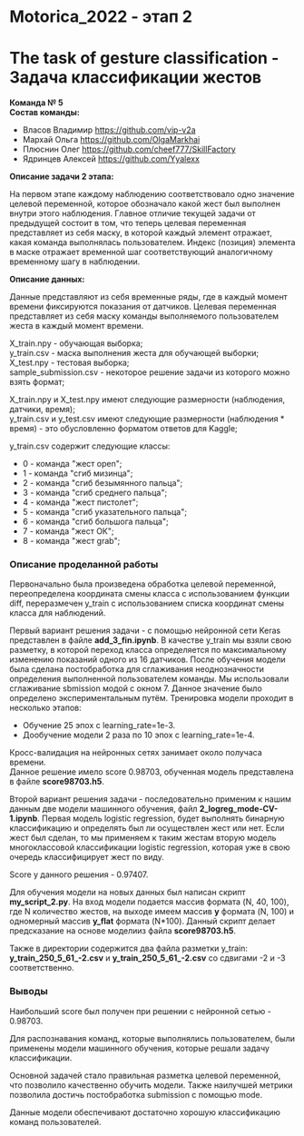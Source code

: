 # Motorica_2022  - этап 2
# The task of gesture classification  - Задача классификации жестов

**Команда № 5**  
**Состав команды:**  

- Власов Владимир https://github.com/vip-v2a
- Мархай Ольга https://github.com/OlgaMarkhai
- Плюснин Олег https://github.com/cheef777/SkillFactory
- Ядринцев Алексей https://github.com/Yyalexx

**Описание задачи 2 этапа:**  

На первом этапе каждому наблюдению соответствовало одно значение целевой переменной, которое обозначало какой жест был выполнен внутри этого наблюдения.
Главное отличие текущей задачи от предыдущей состоит в том, что теперь целевая переменная представляет из себя маску, в которой каждый элемент отражает, какая команда выполнялась пользователем. Индекс (позиция) элемента в маске отражает временной шаг соответствующий аналогичному временному шагу в наблюдении.

**Описание данных:**  

Данные представляют из себя временные ряды, где в каждый момент времени фиксируются показания от датчиков.
Целевая переменная представляет из себя маску команды выполняемого пользователем жеста в каждый момент времени.

X_train.npy - обучающая выборка;  
y_train.csv - маска выполнения жеста для обучающей выборки;  
X_test.npy - тестовая выборка;  
sample_submission.csv - некоторое решение задачи из которого можно взять формат;  

X_train.npy и X_test.npy имеют следующие размерности (наблюдения, датчики, время);  
y_train.csv и y_test.csv имеют следующие размерности (наблюдения * время) - это обусловленно форматом ответов для Kaggle;  

y_train.csv содержит следующие классы:  
- 0 - команда "жест open";
- 1 - команда "сгиб мизинца";
- 2 - команда "сгиб безымянного пальца";
- 3 - команда "сгиб среднего пальца";
- 4 - команда "жест пистолет";
- 5 - команда "сгиб указательного пальца";
- 6 - команда "сгиб большога пальца";
- 7 - команда "жест ОК";
- 8 - команда "жест grab";

### Описание проделанной работы

Первоначально была произведена обработка целевой переменной, переопределена координата смены класса с использованием функции diff, переразмечен y_train c использованием списка координат смены класса для наблюдений.

Первый вариант решения задачи  - с помощью нейронной сети Keras представлен в файле **add_3_fin.ipynb**. В качестве y_train мы взяли свою разметку, в которой переход класса определяется по максимальному изменению показаний одного из 16 датчиков. После обучения модели была сделана постобработка для сглаживания неоднозначности определения выполненной пользователем команды. Мы использовали сглаживание sbmission модой с окном 7. Данное значение было определено экспериментальным путём. 
Тренировка модели проходит в несколько этапов:  
- Обучение 25 эпох с learning_rate=1e-3.
- Дообучение модели 2 раза по 10 эпох с learning_rate=1e-4.      

Кросс-валидация на нейронных сетях занимает около получаса времени.  
Данное решение имело score 0.98703, обученная модель представлена в файле **score98703.h5**.

Второй вариант решения задачи - последовательно применим к нашим данным две модели машинного обучения, файл **2_logreg_mode-CV-1.ipynb**. Первая модель logistic regression, будет выполнять бинарную классификацию и определять был ли осуществлен жест или нет. Если жест был сделан, то мы применяем к таким жестам вторую модель многоклассовой классификации logistic regression, которая уже в свою очередь классифицирует жест по виду. 

Score у данного решения  - 0.97407.

Для обучения модели на новых данных был написан скрипт **my_script_2.py**. На вход модели подается массив формата (N, 40, 100), где N количество жестов, на выходе имеем массив **y** формата (N, 100) и одномерный массив **y_flat** формата (N*100).  Данный скрипт делает предсказание на основе моделииз файла **score98703.h5**.

Также в директории содержится два файла разметки y_train:  **y_train_250_5_61_-2.csv** и **y_train_250_5_61_-2.csv** со сдвигами -2 и -3 соответственно.

### Выводы
Наибольший score был получен при решении с нейронной сетью - 0.98703.  

Для распознавания команд, которые выполнялись пользователем, были применены модели машинного обучения, которые решали задачу классификации.  

Основной задачей стало правильная разметка целевой переменной, что позволило качественно обучить модели. Также наилучшей метрики позволила достичь постобработка submission с помощью mode.  

Данные модели обеспечивают достаточно хорошую классификацию команд пользователей.  

